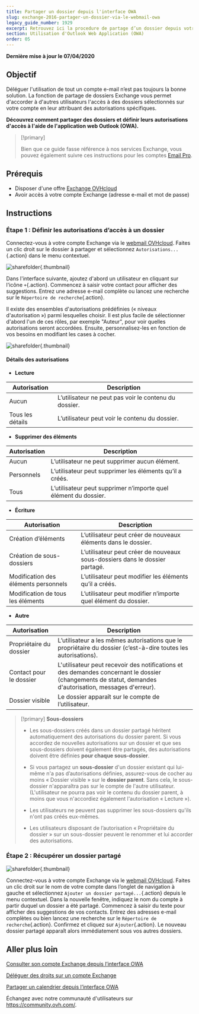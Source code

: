 ```yaml
---
title: Partager un dossier depuis l'interface OWA
slug: exchange-2016-partager-un-dossier-via-le-webmail-owa
legacy_guide_number: 1929
excerpt: Retrouvez ici la procedure de partage d’un dossier depuis votre compte Exchange 
section: Utilisation d'Outlook Web Application (OWA)
order: 05
---
```

**Dernière mise à jour le 07/04/2020**

## Objectif

Déléguer l'utilisation de tout un compte e-mail n’est pas toujours la bonne solution. La fonction de partage de dossiers Exchange vous permet d'accorder à d'autres utilisateurs l'accès à des dossiers sélectionnés sur votre compte en leur attribuant des autorisations spécifiques.

**Découvrez comment partager des dossiers et définir leurs autorisations d'accès à l'aide de l'application web Outlook (OWA).**

> [!primary]
>
> Bien que ce guide fasse référence à nos services Exchange, vous pouvez également suivre ces instructions pour les comptes [Email Pro](https://www.ovhcloud.com/fr-ca/emails/email-pro/).
>


## Prérequis

- Disposer d'une offre [Exchange OVHcloud ](https://www.ovhcloud.com/fr-ca/emails/hosted-exchange/)
- Avoir accès à votre compte Exchange (adresse e-mail et mot de passe)


## Instructions

### Étape 1 : Définir les autorisations d’accès à un dossier

Connectez-vous à votre compte Exchange via le [webmail OVHcloud](https://www.ovhcloud.com/fr-ca/mail). Faites un clic droit sur le dossier à partager et sélectionnez `Autorisations...`{.action} dans le menu contextuel.

![sharefolder](images/exchange-folder-step1.png){.thumbnail}

Dans l'interface suivante, ajoutez d'abord un utilisateur en cliquant sur l'icône `+`{.action}. Commencez à saisir votre contact pour afficher des suggestions. Entrez une adresse e-mail complète ou lancez une recherche sur le `Répertoire de recherche`{.action}.

Il existe des ensembles d'autorisations prédéfinies (« niveaux d'autorisation ») parmi lesquelles choisir. Il est plus facile de sélectionner d'abord l'un de ces rôles, par exemple "Auteur", pour voir quelles autorisations seront accordées. Ensuite, personnalisez-les en fonction de vos besoins en modifiant les cases à cocher.

![sharefolder](images/exchange-folder-step2aag.gif){.thumbnail}

#### Détails des autorisations

- **Lecture**

|Autorisation|Description|
|---|---|
|Aucun|L’utilisateur ne peut pas voir le contenu du dossier.|
|Tous les détails|L’utilisateur peut voir le contenu du dossier.|


- **Supprimer des éléments**

|Autorisation|Description|
|---|---|
|Aucun|L’utilisateur ne peut supprimer aucun élément.|
|Personnels|L’utilisateur peut supprimer les éléments qu’il a créés.|
|Tous|L’utilisateur peut supprimer n’importe quel élément du dossier.|


- **Écriture**

|Autorisation|Description|
|---|---|
|Création d’éléments|L’utilisateur peut créer de nouveaux éléments dans le dossier.|
|Création de sous-dossiers|L’utilisateur peut créer de nouveaux sous-dossiers dans le dossier partagé.|
|Modification des éléments personnels|L’utilisateur peut modifier les éléments qu’il a créés.|
|Modification de tous les éléments|L’utilisateur peut modifier n’importe quel élément du dossier.|


- **Autre**

|Autorisation|Description|
|---|---|
|Propriétaire du dossier|L’utilisateur a les mêmes autorisations que le propriétaire du dossier (c’est-à-dire toutes les autorisations).|
|Contact pour le dossier|L'utilisateur peut recevoir des notifications et des demandes concernant le dossier (changements de statut, demandes d'autorisation, messages d'erreur).|
|Dossier visible|Le dossier apparaît sur le compte de l’utilisateur.|

> [!primary]
>**Sous-dossiers**
> 
> - Les sous-dossiers créés dans un dossier partagé héritent automatiquement des autorisations du dossier parent. Si vous accordez de nouvelles autorisations sur un dossier et que ses sous-dossiers doivent également être partagés, des autorisations doivent être définies **pour chaque sous-dossier**.
> 
> - Si vous partagez un **sous-dossier** d'un dossier existant qui lui-même n'a pas d’autorisations définies, assurez-vous de cocher au moins « Dossier visible » sur le **dossier parent**. Sans cela, le sous-dossier n'apparaîtra pas sur le compte de l'autre utilisateur. (L'utilisateur ne pourra pas voir le contenu du dossier parent, à moins que vous n'accordiez également l'autorisation « Lecture »).
> 
> - Les utilisateurs ne peuvent pas supprimer les sous-dossiers qu'ils n'ont pas créés eux-mêmes.
> 
> - Les utilisateurs disposant de l’autorisation « Propriétaire du dossier » sur un sous-dossier peuvent le renommer et lui accorder des autorisations.
>


### Étape 2 : Récupérer un dossier partagé

![sharefolder](images/exchange-folder-step3.png){.thumbnail}

Connectez-vous à votre compte Exchange via le [webmail OVHcloud](https://www.ovhcloud.com/fr-ca/mail). Faites un clic droit sur le nom de votre compte dans l’onglet de navigation à gauche et sélectionnez `Ajouter un dossier partagé...`{.action} depuis le menu contextuel. Dans la nouvelle fenêtre, indiquez le nom du compte à partir duquel un dossier a été partagé. Commencez à saisir du texte pour afficher des suggestions de vos contacts. Entrez des adresses e-mail complètes ou bien lancez une recherche sur le `Répertoire de recherche`{.action}. Confirmez et cliquez sur `Ajouter`{.action}. Le nouveau dossier partagé apparaît alors immédiatement sous vos autres dossiers.


## Aller plus loin

[Consulter son compte Exchange depuis l’interface OWA](https://docs.ovh.com/fr/microsoft-collaborative-solutions/exchange-2016-guide-utilisation-outlook-web-app/)

[Déléguer des droits sur un compte Exchange](https://docs.ovh.com/fr/microsoft-collaborative-solutions/exchange-donner-les-droits-full-access-sur-un-compte/)

[Partager un calendrier depuis l’interface OWA](https://docs.ovh.com/fr/microsoft-collaborative-solutions/exchange-2016-partager-un-calendrier-via-le-webmail-owa/)

Échangez avec notre communauté d'utilisateurs sur <https://community.ovh.com/>.